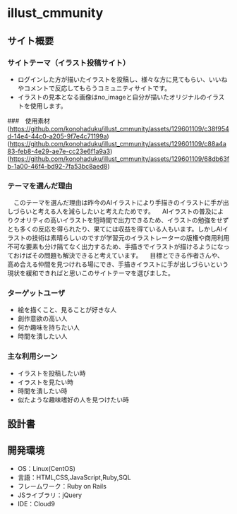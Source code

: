 # illust_cmmunity

## サイト概要
### サイトテーマ（イラスト投稿サイト）
- ログインした方が描いたイラストを投稿し、様々な方に見てもらい、いいねやコメントで反応してもらうコミュニティサイトです。
- イラストの見本となる画像はno_imageと自分が描いたオリジナルのイラストを使用します。

###　使用素材
(https://github.com/konohaduku/illust_cmmunity/assets/129601109/c38f954d-14e4-44c0-a205-9f7e4c71199a)
(https://github.com/konohaduku/illust_cmmunity/assets/129601109/c88a4a83-feb8-4e29-ae7e-cc23e6f1a9a3)
(https://github.com/konohaduku/illust_cmmunity/assets/129601109/68db63fb-1a00-46f4-bd92-7fa53bc8aed8)

### テーマを選んだ理由
　このテーマを選んだ理由は昨今のAIイラストにより手描きのイラストに手が出しづらいと考える人を減らしたいと考えたためです。
　AIイラストの普及によりクオリティの高いイラストを短時間で出力できるため、イラストの勉強をせずとも多くの反応を得られたり、果てには収益を得ている人もいます。しかしAIイラストの技術は素晴らしいのですが学習元のイラストレーターの版権や商用利用不可な要素も分け隔てなく出力するため、手描きでイラストが描けるようになっておけばその問題も解決できると考えています。
　目標とできる作者さんや、高め合える仲間を見つけれる場にでき、手描きイラストに手が出しづらいという現状を緩和できればと思いこのサイトテーマを選びました。
### ターゲットユーザ
- 絵を描くこと、見ることが好きな人 
- 創作意欲の高い人 
- 何か趣味を持ちたい人
- 時間を潰したい人

### 主な利用シーン
- イラストを投稿したい時
- イラストを見たい時
- 時間を潰したい時
- 似たような趣味嗜好の人を見つけたい時
## 設計書

## 開発環境
- OS：Linux(CentOS)
- 言語：HTML,CSS,JavaScript,Ruby,SQL
- フレームワーク：Ruby on Rails
- JSライブラリ：jQuery
- IDE：Cloud9

